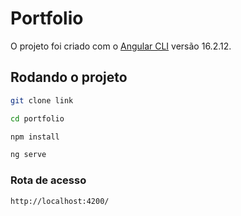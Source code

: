 # Portfolio

O projeto foi criado com o [Angular CLI](https://github.com/angular/angular-cli) versão 16.2.12.

## Rodando o projeto

```bash
git clone link
```

```bash
cd portfolio
```

```bash
npm install
```

```bash
ng serve
```

### Rota de acesso

`http://localhost:4200/`
